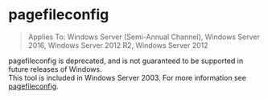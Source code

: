 # pagefileconfig

>Applies To: Windows Server (Semi-Annual Channel), Windows Server 2016, Windows Server 2012 R2, Windows Server 2012

pagefileconfig is deprecated, and is not guaranteed to be supported in future releases of Windows.  
This tool is included in Windows Server 2003. For more information see [pagefileconfig](https://technet.microsoft.com/library/cc772827.aspx).  
